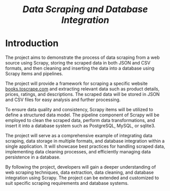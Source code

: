# **<p style="text-align: center;font-style: italic;">Data Scraping and Database Integration</p>**


# Introduction

The project aims to demonstrate the process of data scraping from a web source using Scrapy, storing the scraped data in both JSON and CSV formats, and then cleaning and inserting the data into a database using Scrapy items and pipelines.

The project will provide a framework for scraping a specific website [books.toscrape.com](https://books.toscrape.com) and extracting relevant data such as product details, prices, ratings, and descriptions. The scraped data will be stored in JSON and CSV files for easy analysis and further processing.

To ensure data quality and consistency, Scrapy items will be utilized to define a structured data model. The pipeline component of Scrapy will be employed to clean the scraped data, perform data transformations, and insert it into a database system such as PostgreSQL, MySQL, or sqlite3.

The project will serve as a comprehensive example of integrating data scraping, data storage in multiple formats, and database integration within a single application. It will showcase best practices for handling scraped data, implementing data cleaning processes, and efficiently managing data persistence in a database.

By following the project, developers will gain a deeper understanding of web scraping techniques, data extraction, data cleaning, and database integration using Scrapy. The project can be extended and customized to suit specific scraping requirements and database systems.




